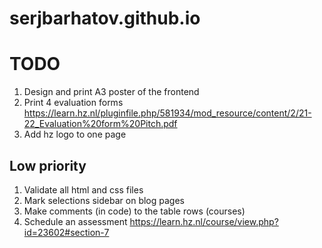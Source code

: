 # serjbarhatov.github.io

# TODO
1. Design and print A3 poster of the frontend
1. Print 4 evaluation forms https://learn.hz.nl/pluginfile.php/581934/mod_resource/content/2/21-22_Evaluation%20form%20Pitch.pdf
1. Add hz logo to one page




## Low priority
1. Validate all html and css files
1. Mark selections sidebar on blog pages
1. Make comments (in code) to the table rows (courses)
1. Schedule an assessment https://learn.hz.nl/course/view.php?id=23602#section-7
